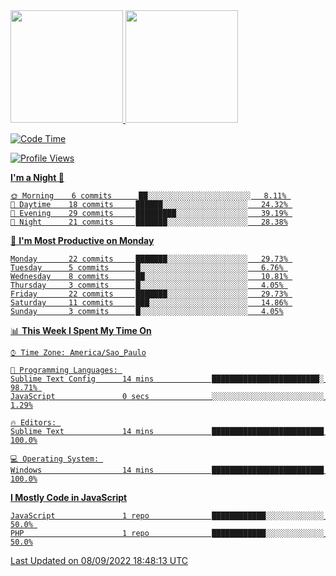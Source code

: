 <div>
<a href="https://github.com/gustavoalvees">
<img height="180em" src="https://github-readme-stats.vercel.app/api/top-langs/?username=gustavoalvees&layout=compact&langs_count=7&theme=dracula"/>
<img height="180em" src="https://github-readme-stats.vercel.app/api?username=gustavoalvees&show_icons=true&theme=dracula&include_all_commits=true&count_private=true"/>
</div>

  
<!--START_SECTION:waka-->
![Code Time](http://img.shields.io/badge/Code%20Time-14%20mins-blue)

![Profile Views](http://img.shields.io/badge/Profile%20Views-187-blue)

**I'm a Night 🦉** 

```text
🌞 Morning    6 commits      ██░░░░░░░░░░░░░░░░░░░░░░░   8.11% 
🌆 Daytime    18 commits     ██████░░░░░░░░░░░░░░░░░░░   24.32% 
🌃 Evening    29 commits     █████████░░░░░░░░░░░░░░░░   39.19% 
🌙 Night      21 commits     ███████░░░░░░░░░░░░░░░░░░   28.38%

```
📅 **I'm Most Productive on Monday** 

```text
Monday       22 commits     ███████░░░░░░░░░░░░░░░░░░   29.73% 
Tuesday      5 commits      █░░░░░░░░░░░░░░░░░░░░░░░░   6.76% 
Wednesday    8 commits      ██░░░░░░░░░░░░░░░░░░░░░░░   10.81% 
Thursday     3 commits      █░░░░░░░░░░░░░░░░░░░░░░░░   4.05% 
Friday       22 commits     ███████░░░░░░░░░░░░░░░░░░   29.73% 
Saturday     11 commits     ███░░░░░░░░░░░░░░░░░░░░░░   14.86% 
Sunday       3 commits      █░░░░░░░░░░░░░░░░░░░░░░░░   4.05%

```


📊 **This Week I Spent My Time On** 

```text
⌚︎ Time Zone: America/Sao_Paulo

💬 Programming Languages: 
Sublime Text Config      14 mins             ████████████████████████░   98.71% 
JavaScript               0 secs              ░░░░░░░░░░░░░░░░░░░░░░░░░   1.29%

🔥 Editors: 
Sublime Text             14 mins             █████████████████████████   100.0%

💻 Operating System: 
Windows                  14 mins             █████████████████████████   100.0%

```

**I Mostly Code in JavaScript** 

```text
JavaScript               1 repo              ████████████░░░░░░░░░░░░░   50.0% 
PHP                      1 repo              ████████████░░░░░░░░░░░░░   50.0%

```



 Last Updated on 08/09/2022 18:48:13 UTC
<!--END_SECTION:waka-->
